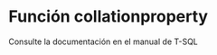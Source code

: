 ﻿---
Autogenerated: true
---

# Función  collationproperty

Consulte la documentación en el manual de T-SQL
